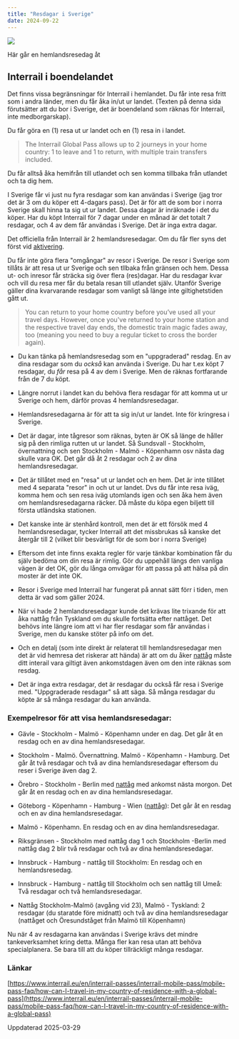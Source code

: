 ```yaml
---
title: "Resdagar i Sverige"
date: 2024-09-22
---
```


![](images/resdagar-i-sverige_1.jpeg?w=1024)

<figcaption>

Här går en hemlandsresedag åt

</figcaption>

## Interrail i boendelandet

Det finns vissa begränsningar för Interrail i hemlandet. Du får inte resa fritt som i andra länder, men du får åka in/ut ur landet. (Texten på denna sida förutsätter att du bor i Sverige, det är boendeland som räknas för Interrail, inte medborgarskap).

Du får göra en (1) resa ut ur landet och en (1) resa in i landet.

> The Interrail Global Pass allows up to 2 journeys in your home country: 1 to leave and 1 to return, with multiple train transfers included.

Du får alltså åka hemifrån till utlandet och sen komma tillbaka från utlandet och ta dig hem.

I Sverige får vi just nu fyra resdagar som kan användas i Sverige (jag tror det är 3 om du köper ett 4-dagars pass). Det är för att de som bor i norra Sverige skall hinna ta sig ut ur landet. Dessa dagar är inräknade i det du köper. Har du köpt Interrail för 7 dagar under en månad är det totalt 7 resdagar, och 4 av dem får användas i Sverige. Det är inga extra dagar.

Det officiella från Interrail är 2 hemlandsresedagar. Om du får fler syns det först vid [aktivering](https://www.trainfo.eu/en-interrail-resa-steg-for-steg/).

Du får inte göra flera "omgångar" av resor i Sverige. De resor i Sverige som tillåts är att resa ut ur Sverige och sen tllbaka från gränsen och hem. Dessa ut- och inresor får sträcka sig över flera (res)dagar. Har du resdagar kvar och vill du resa mer får du betala resan till utlandet själv. Utanför Sverige gäller dina kvarvarande resdagar som vanligt så länge inte giltighetstiden gått ut.

> You can return to your home country before you’ve used all your travel days. However, once you've returned to your home station and the respective travel day ends, the domestic train magic fades away, too (meaning you need to buy a regular ticket to cross the border again).

- Du kan tänka på hemlandsresedag som en "uppgraderad" resdag. En av dina resdagar som du _också_ kan använda i Sverige. Du har t.ex köpt 7 resdagar, du _får_ resa på 4 av dem i Sverige. Men de räknas fortfarande från de 7 du köpt.

- Längre norrut i landet kan du behöva flera resdagar för att komma ut ur Sverige och hem, därför provas 4 hemlandsresedagar.

- Hemlandsresedagarna är för att ta sig in/ut ur landet. Inte för kringresa i Sverige.

- Det är dagar, inte tågresor som räknas, byten är OK så länge de håller sig på den rimliga rutten ut ur landet. Så Sundsvall - Stockholm, övernattning och sen Stockholm - Malmö - Köpenhamn osv nästa dag skulle vara OK. Det går då åt 2 resdagar och 2 av dina hemlandsresedagar.

- Det är tillåtet med en "resa" ut ur landet och en hem. Det är inte tillåtet med 4 separata "resor" in och ut ur landet. Dvs du får inte resa iväg, komma hem och sen resa iväg utomlands igen och sen åka hem även om hemlandsresedagarna räcker. Då måste du köpa egen biljett till första utländska stationen.

- Det kanske inte är stenhård kontroll, men det är ett försök med 4 hemlandsresedagar, tycker Interrail att det missbrukas så kanske det återgår till 2 (vilket blir besvärligt för de som bor i norra Sverige)

- Eftersom det inte finns exakta regler för varje tänkbar kombination får du själv bedöma om din resa är rimlig. Gör du uppehåll längs den vanliga vägen är det OK, gör du långa omvägar för att passa på att hälsa på din moster är det inte OK.

- Resor i Sverige med Interrail har fungerat på annat sätt förr i tiden, men detta är vad som gäller 2024.

- När vi hade 2 hemlandsresedagar kunde det krävas lite trixande för att åka nattåg från Tyskland om du skulle fortsätta efter nattåget. Det behövs inte längre iom att vi har fler resdagar som får användas i Sverige, men du kanske stöter på info om det.

- Och en detalj (som inte direkt är relaterat till hemlandsresedagar men det är vid hemresa det riskerar att hända) är att om du åker [nattåg](https://www.trainfo.eu/nattag/) måste ditt interail vara giltigt även ankomstdagen även om den inte räknas som resdag.

- Det är inga extra resdagar, det är resdagar du också får resa i Sverige med. "Uppgraderade resdagar" så att säga. Så många resdagar du köpte är så många resdagar du kan använda.

### Exempelresor för att visa hemlandsresedagar:

- Gävle - Stockholm - Malmö - Köpenhamn under en dag. Det går åt en resdag och en av dina hemlandsresedagar.

- Stockholm - Malmö. Övernattning. Malmö - Köpenhamn - Hamburg. Det går åt två resdagar och två av dina hemlandsresedagar eftersom du reser i Sverige även dag 2.

- Örebro - Stockholm - Berlin med [nattåg](https://www.trainfo.eu/nattag/) med ankomst nästa morgon. Det går åt en resdag och en av dina hemlandsresedagar.

- Göteborg - Köpenhamn - Hamburg - Wien ([nattåg](https://www.trainfo.eu/nattag/)): Det går åt en resdag och en av dina hemlandsresedagar.

- Malmö - Köpenhamn. En resdag och en av dina hemlandsresedagar.

- Riksgränsen - Stockholm med nattåg dag 1 och Stockholm -Berlin med nattåg dag 2 blir två resdagar och två av dina hemlandsresedagar.

- Innsbruck - Hamburg - nattåg till Stockholm: En resdag och en hemlandsresedag.

- Innsbruck - Hamburg - nattåg till Stockholm och sen nattåg till Umeå: Två resdagar och två hemlandsresedagar.

- Nattåg Stockholm-Malmö (avgång vid 23), Malmö - Tyskland: 2 resdagar (du staratde före midnatt) och två av dina hemlandsresedagar (nattåget och Öresundståget från Malmö till Köpenhamn)

Nu när 4 av resdagarna kan användas i Sverige krävs det mindre tankeverksamhet kring detta. Många fler kan resa utan att behöva specialplanera. Se bara till att du köper tillräckligt många resdagar.

### Länkar

[https://www.interrail.eu/en/interrail-passes/interrail-mobile-pass/mobile-pass-faq/how-can-I-travel-in-my-country-of-residence-with-a-global-pass](https://www.interrail.eu/en/interrail-passes/interrail-mobile-pass/mobile-pass-faq/how-can-I-travel-in-my-country-of-residence-with-a-global-pass)

Uppdaterad 2025-03-29
